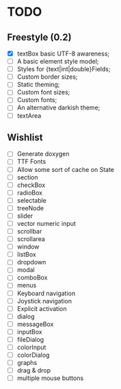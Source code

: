 TODO
====

Freestyle (0.2)
---------------

- [x] textBox basic UTF-8 awareness;
- [ ] A basic element style model;
- [ ] Styles for {text|int|double}Fields;
- [ ] Custom border sizes;
- [ ] Static theming;
- [ ] Custom font sizes;
- [ ] Custom fonts;
- [ ] An alternative darkish theme;
- [ ] textArea

Wishlist
--------

- [ ] Generate doxygen
- [ ] TTF Fonts
- [ ] Allow some sort of cache on State
- [ ] section
- [ ] checkBox
- [ ] radioBox
- [ ] selectable
- [ ] treeNode
- [ ] slider
- [ ] vector numeric input
- [ ] scrollbar
- [ ] scrollarea
- [ ] window
- [ ] listBox
- [ ] dropdown
- [ ] modal
- [ ] comboBox
- [ ] menus
- [ ] Keyboard navigation
- [ ] Joystick navigation
- [ ] Explicit activation
- [ ] dialog
- [ ] messageBox
- [ ] inputBox
- [ ] fileDialog
- [ ] colorInput
- [ ] colorDialog
- [ ] graphs
- [ ] drag & drop
- [ ] multiple mouse buttons
